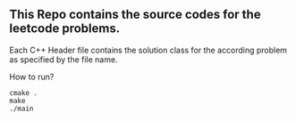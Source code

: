 ## This Repo contains the source codes for the leetcode problems.

Each C++ Header file contains the solution class for the according problem as specified by the file name.

How to run?
```$xslt
cmake .
make
./main
```